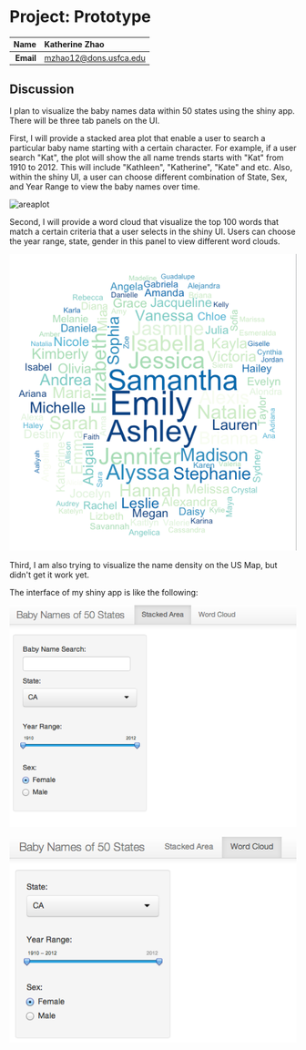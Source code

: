 Project: Prototype
==============================

| **Name**  | Katherine Zhao  |
|----------:|:-------------|
| **Email** | mzhao12@dons.usfca.edu |

## Discussion ##

I plan to visualize the baby names data within 50 states using the shiny app. There will be three tab panels on the UI. 

First, I will provide a stacked area plot that enable a user to search a particular baby name starting with a certain character. For example, if a user search "Kat", the plot will show the all name trends starts with "Kat" from 1910 to 2012. This will include "Kathleen", "Katherine", "Kate" and etc. Also, within the shiny UI, a user can choose different combination of State, Sex, and Year Range to view the baby names over time. 

![areaplot](are_plot.png)

Second, I will provide a word cloud that visualize the top 100 words that match a certain criteria that a user selects in the shiny UI. Users can choose the year range, state, gender in this panel to view different word clouds.

![wordcloud](word_cloud.png)

Third, I am also trying to visualize the name density on the US Map, but didn't get it work yet. 

The interface of my shiny app is like the following:

![interface1](interface1.png)

![interface2](interface2.png)


